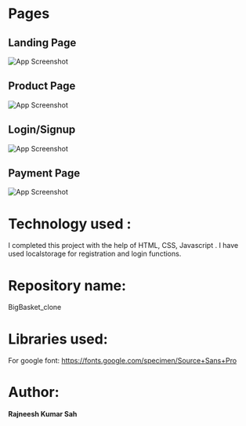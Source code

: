 
# Pages

## Landing Page
![App Screenshot](https://miro.medium.com/max/1050/1*01O_74MElI-e6An0r96zHw.png)
## Product Page
![App Screenshot](https://miro.medium.com/max/1050/1*e1AHzU7e7hvePxXDsQ0KvQ.png)
## Login/Signup
![App Screenshot](https://miro.medium.com/max/1050/1*VN69b7q55cfAxkM1J8pH6Q.png)
## Payment Page
![App Screenshot](https://miro.medium.com/max/1050/1*8jSIMlokRjhxdkPSXGsNCA.png)



# Technology used :
I completed this project with the help of HTML, CSS, Javascript . I have used localstorage for registration and login functions.

# Repository name:
BigBasket_clone

# Libraries used:
For google font: https://fonts.google.com/specimen/Source+Sans+Pro


# Author:

<strong>Rajneesh Kumar Sah</strong>  
